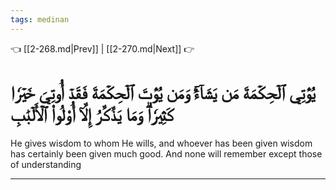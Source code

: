 ```yaml
---
tags: medinan
---
```


👈 [[2-268.md|Prev]] | [[2-270.md|Next]] 👉

# يُؤۡتِي ٱلۡحِكۡمَةَ مَن يَشَآءُۚ وَمَن يُؤۡتَ ٱلۡحِكۡمَةَ فَقَدۡ أُوتِيَ خَيۡرٗا كَثِيرٗاۗ وَمَا يَذَّكَّرُ إِلَّآ أُوْلُواْ ٱلۡأَلۡبَٰبِ

He gives wisdom to whom He wills, and whoever has been given wisdom has certainly been given much good. And none will remember except those of understanding

---

